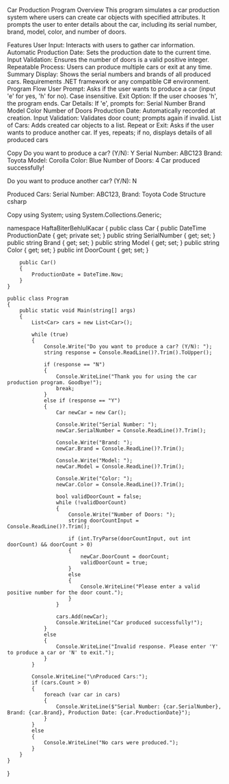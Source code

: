 Car Production Program
Overview
This program simulates a car production system where users can create car objects with specified attributes. It prompts the user to enter details about the car, including its serial number, brand, model, color, and number of doors.

Features
User Input: Interacts with users to gather car information.
Automatic Production Date: Sets the production date to the current time.
Input Validation: Ensures the number of doors is a valid positive integer.
Repeatable Process: Users can produce multiple cars or exit at any time.
Summary Display: Shows the serial numbers and brands of all produced cars.
Requirements
.NET framework or any compatible C# environment.
Program Flow
User Prompt: Asks if the user wants to produce a car (input 'e' for yes, 'h' for no). Case insensitive.
Exit Option: If the user chooses 'h', the program ends.
Car Details: If 'e', prompts for:
Serial Number
Brand
Model
Color
Number of Doors
Production Date: Automatically recorded at creation.
Input Validation: Validates door count; prompts again if invalid.
List of Cars: Adds created car objects to a list.
Repeat or Exit: Asks if the user wants to produce another car. If yes, repeats; if no, displays details of all produced cars

Copy
Do you want to produce a car? (Y/N): Y
Serial Number: ABC123
Brand: Toyota
Model: Corolla
Color: Blue
Number of Doors: 4
Car produced successfully!

Do you want to produce another car? (Y/N): N

Produced Cars:
Serial Number: ABC123, Brand: Toyota
Code Structure
csharp

Copy
using System;
using System.Collections.Generic;

namespace HaftaBiterBehlulKacar
{
    public class Car
    {
        public DateTime ProductionDate { get; private set; }
        public string SerialNumber { get; set; }
        public string Brand { get; set; }
        public string Model { get; set; }
        public string Color { get; set; }
        public int DoorCount { get; set; }

        public Car()
        {
            ProductionDate = DateTime.Now;
        }
    }

    public class Program
    {
        public static void Main(string[] args)
        {
            List<Car> cars = new List<Car>();

            while (true)
            {
                Console.Write("Do you want to produce a car? (Y/N): ");
                string response = Console.ReadLine()?.Trim().ToUpper();

                if (response == "N")
                {
                    Console.WriteLine("Thank you for using the car production program. Goodbye!");
                    break;
                }
                else if (response == "Y")
                {
                    Car newCar = new Car();

                    Console.Write("Serial Number: ");
                    newCar.SerialNumber = Console.ReadLine()?.Trim();

                    Console.Write("Brand: ");
                    newCar.Brand = Console.ReadLine()?.Trim();

                    Console.Write("Model: ");
                    newCar.Model = Console.ReadLine()?.Trim();

                    Console.Write("Color: ");
                    newCar.Color = Console.ReadLine()?.Trim();

                    bool validDoorCount = false;
                    while (!validDoorCount)
                    {
                        Console.Write("Number of Doors: ");
                        string doorCountInput = Console.ReadLine()?.Trim();

                        if (int.TryParse(doorCountInput, out int doorCount) && doorCount > 0)
                        {
                            newCar.DoorCount = doorCount;
                            validDoorCount = true;
                        }
                        else
                        {
                            Console.WriteLine("Please enter a valid positive number for the door count.");
                        }
                    }

                    cars.Add(newCar);
                    Console.WriteLine("Car produced successfully!");
                }
                else
                {
                    Console.WriteLine("Invalid response. Please enter 'Y' to produce a car or 'N' to exit.");
                }
            }

            Console.WriteLine("\nProduced Cars:");
            if (cars.Count > 0)
            {
                foreach (var car in cars)
                {
                    Console.WriteLine($"Serial Number: {car.SerialNumber}, Brand: {car.Brand}, Production Date: {car.ProductionDate}");
                }
            }
            else
            {
                Console.WriteLine("No cars were produced.");
            }
        }
    }
}
